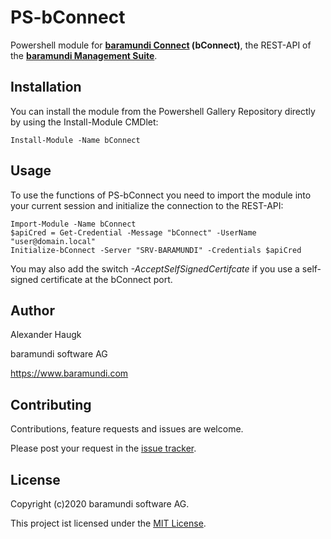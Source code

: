 # PS-bConnect
Powershell module for **[baramundi Connect](https://www.baramundi.com/en/management-suite/interfaces/) (bConnect)**, the REST-API of the **[baramundi Management Suite](https://www.baramundi.com/en/)**.

## Installation
You can install the module from the Powershell Gallery Repository directly by using the Install-Module CMDlet:

    Install-Module -Name bConnect

## Usage
To use the functions of PS-bConnect you need to import the module into your current session and initialize the connection to the REST-API:

    Import-Module -Name bConnect
    $apiCred = Get-Credential -Message "bConnect" -UserName "user@domain.local"
    Initialize-bConnect -Server "SRV-BARAMUNDI" -Credentials $apiCred
    
You may also add the switch *-AcceptSelfSignedCertifcate* if you use a self-signed certificate at the bConnect port.

## Author
Alexander Haugk

baramundi software AG

https://www.baramundi.com

## Contributing
Contributions, feature requests and issues are welcome.

Please post your request in the [issue tracker](https://github.com/baramundisoftware/PS-bConnect/issues).

## License
Copyright (c)2020 baramundi software AG.

This project ist licensed under the [MIT License](https://github.com/baramundisoftware/PS-bConnect/blob/master/LICENSE).
